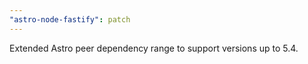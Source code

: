 ```yaml
---
"astro-node-fastify": patch
---
```


Extended Astro peer dependency range to support versions up to 5.4.
